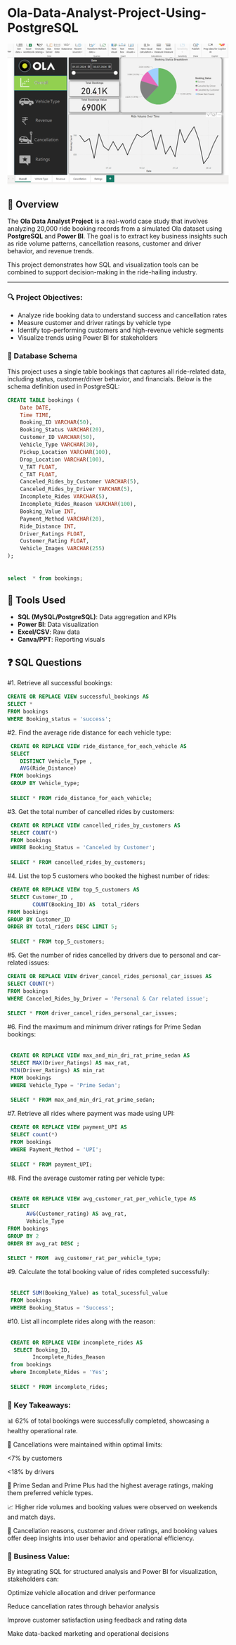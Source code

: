 # Ola-Data-Analyst-Project-Using-PostgreSQL
![Ola Logo](https://github.com/Nitish-Das12/Ola-Data-Analyst-Project/blob/main/ola%20dastboard%20ss.png)

## 📌 Overview

The **Ola Data Analyst Project** is a real-world case study that involves analyzing 20,000 ride booking records from a simulated Ola dataset using **PostgreSQL** and **Power BI**. The goal is to extract key business insights such as ride volume patterns, cancellation reasons, customer and driver behavior, and revenue trends.

This project demonstrates how SQL and visualization tools can be combined to support decision-making in the ride-hailing industry.

---

### 🔍 Project Objectives:

- Analyze ride booking data to understand success and cancellation rates
- Measure customer and driver ratings by vehicle type
- Identify top-performing customers and high-revenue vehicle segments
- Visualize trends using Power BI for stakeholders


### 🧱 Database Schema
This project uses a single table bookings that captures all ride-related data, including status, customer/driver behavior, and financials. Below is the schema definition used in PostgreSQL:

```sql
CREATE TABLE bookings (
    Date DATE,
    Time TIME,
    Booking_ID VARCHAR(50),
    Booking_Status VARCHAR(20),
    Customer_ID VARCHAR(50),
    Vehicle_Type VARCHAR(30),
    Pickup_Location VARCHAR(100),
    Drop_Location VARCHAR(100),
    V_TAT FLOAT,
    C_TAT FLOAT,
    Canceled_Rides_by_Customer VARCHAR(5), 
    Canceled_Rides_by_Driver VARCHAR(5),  
    Incomplete_Rides VARCHAR(5),           
    Incomplete_Rides_Reason VARCHAR(100),
    Booking_Value INT,
    Payment_Method VARCHAR(20),
    Ride_Distance INT,
    Driver_Ratings FLOAT,
    Customer_Rating FLOAT,
    Vehicle_Images VARCHAR(255) 
);

              
select  * from bookings;
```
## 🧰 Tools Used

- **SQL (MySQL/PostgreSQL)**: Data aggregation and KPIs
- **Power BI**: Data visualization
- **Excel/CSV**: Raw data
- **Canva/PPT**: Reporting visuals

## ❓ SQL Questions

#1. Retrieve all successful bookings:

```sql
CREATE OR REPLACE VIEW successful_bookings AS
SELECT * 
FROM bookings
WHERE Booking_status = 'success';

```

#2. Find the average ride distance for each vehicle type:

```sql
 CREATE OR REPLACE VIEW ride_distance_for_each_vehicle AS
 SELECT 
	DISTINCT Vehicle_Type , 
	AVG(Ride_Distance)
 FROM bookings
 GROUP BY Vehicle_type;
 
 SELECT * FROM ride_distance_for_each_vehicle;

```

#3. Get the total number of cancelled rides by customers:

```sql
 CREATE OR REPLACE VIEW cancelled_rides_by_customers AS
 SELECT COUNT(*)
 FROM bookings
 WHERE Booking_Status = 'Canceled by Customer';
 
 SELECT * FROM cancelled_rides_by_customers; 

```

#4. List the top 5 customers who booked the highest number of rides:

```sql
 CREATE OR REPLACE VIEW top_5_customers AS
 SELECT Customer_ID ,
        COUNT(Booking_ID) AS  total_riders 
FROM bookings
GROUP BY Customer_ID
ORDER BY total_riders DESC LIMIT 5;        
 
 SELECT * FROM top_5_customers;

```
#5. Get the number of rides cancelled by drivers due to personal and car-related issues:

```sql
CREATE OR REPLACE VIEW driver_cancel_rides_personal_car_issues AS
SELECT COUNT(*) 
FROM bookings
WHERE Canceled_Rides_by_Driver = 'Personal & Car related issue';
  
SELECT * FROM driver_cancel_rides_personal_car_issues;

  ```
#6. Find the maximum and minimum driver ratings for Prime Sedan bookings:

```sql

 CREATE OR REPLACE VIEW max_and_min_dri_rat_prime_sedan AS
 SELECT MAX(Driver_Ratings) AS max_rat,
 MIN(Driver_Ratings) AS min_rat
 FROM bookings
 WHERE Vehicle_Type = 'Prime Sedan';
 
 SELECT * FROM max_and_min_dri_rat_prime_sedan;

```

#7. Retrieve all rides where payment was made using UPI:

```sql
 CREATE OR REPLACE VIEW payment_UPI AS
 SELECT count(*)
 FROM bookings
 WHERE Payment_Method = 'UPI';
 
 SELECT * FROM payment_UPI;

```

#8. Find the average customer rating per vehicle type:

```sql

 CREATE OR REPLACE VIEW avg_customer_rat_per_vehicle_type AS
 SELECT 
      AVG(Customer_rating) AS avg_rat,
      Vehicle_Type
FROM bookings
GROUP BY 2
ORDER BY avg_rat DESC ;
 
SELECT * FROM  avg_customer_rat_per_vehicle_type;

```

#9. Calculate the total booking value of rides completed successfully:

```sql

 SELECT SUM(Booking_Value) as total_sucessful_value
 FROM bookings
 WHERE Booking_Status = 'Success';
 ```
#10. List all incomplete rides along with the reason:

```sql

 CREATE OR REPLACE VIEW incomplete_rides AS
  SELECT Booking_ID,
		Incomplete_Rides_Reason
 from bookings
 where Incomplete_Rides = 'Yes';
 
 SELECT * FROM incomplete_rides;
```

### 🧾 Key Takeaways:

📊 62% of total bookings were successfully completed, showcasing a healthy operational rate.

🚫 Cancellations were maintained within optimal limits:

<7% by customers

<18% by drivers

🚗 Prime Sedan and Prime Plus had the highest average ratings, making them preferred vehicle types.

📈 Higher ride volumes and booking values were observed on weekends and match days.

💬 Cancellation reasons, customer and driver ratings, and booking values offer deep insights into user behavior and operational efficiency.

### 🎯 Business Value:

By integrating SQL for structured analysis and Power BI for visualization, stakeholders can:

Optimize vehicle allocation and driver performance

Reduce cancellation rates through behavior analysis

Improve customer satisfaction using feedback and rating data

Make data-backed marketing and operational decisions

















